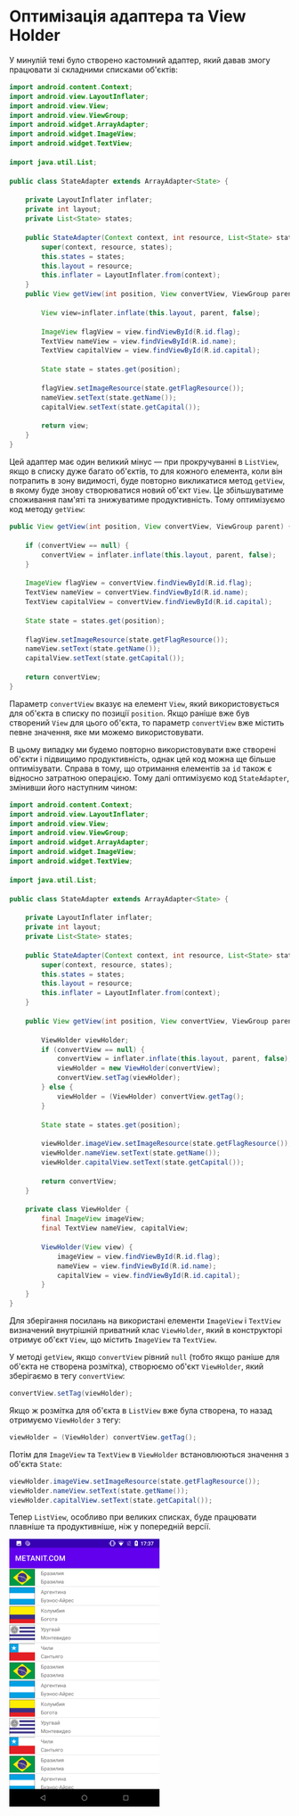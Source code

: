 # Оптимізація адаптера та View Holder

У минулій темі було створено кастомний адаптер, який давав змогу працювати зі складними списками об'єктів:

```java
import android.content.Context;
import android.view.LayoutInflater;
import android.view.View;
import android.view.ViewGroup;
import android.widget.ArrayAdapter;
import android.widget.ImageView;
import android.widget.TextView;
 
import java.util.List;
 
public class StateAdapter extends ArrayAdapter<State> {
 
    private LayoutInflater inflater;
    private int layout;
    private List<State> states;
 
    public StateAdapter(Context context, int resource, List<State> states) {
        super(context, resource, states);
        this.states = states;
        this.layout = resource;
        this.inflater = LayoutInflater.from(context);
    }
    public View getView(int position, View convertView, ViewGroup parent) {
 
        View view=inflater.inflate(this.layout, parent, false);
 
        ImageView flagView = view.findViewById(R.id.flag);
        TextView nameView = view.findViewById(R.id.name);
        TextView capitalView = view.findViewById(R.id.capital);
 
        State state = states.get(position);
 
        flagView.setImageResource(state.getFlagResource());
        nameView.setText(state.getName());
        capitalView.setText(state.getCapital());
 
        return view;
    }
}
```

Цей адаптер має один великий мінус — при прокручуванні в `ListView`, якщо в списку дуже багато об'єктів, то для кожного елемента, коли він потрапить в зону видимості, буде повторно викликатися метод `getView`, в якому буде знову створюватися новий об'єкт `View`. Це збільшуватиме споживання пам'яті та знижуватиме продуктивність. Тому оптимізуємо код методу `getView`:

```java
public View getView(int position, View convertView, ViewGroup parent) {
 
    if (convertView == null) {
        convertView = inflater.inflate(this.layout, parent, false);
    }
     
    ImageView flagView = convertView.findViewById(R.id.flag);
    TextView nameView = convertView.findViewById(R.id.name);
    TextView capitalView = convertView.findViewById(R.id.capital);
 
    State state = states.get(position);
 
    flagView.setImageResource(state.getFlagResource());
    nameView.setText(state.getName());
    capitalView.setText(state.getCapital());
 
    return convertView;
}
```

Параметр `convertView` вказує на елемент `View`, який використовується для об'єкта в списку по позиції `position`. Якщо раніше вже був створений `View` для цього об'єкта, то параметр `convertView` вже містить певне значення, яке ми можемо використовувати.

В цьому випадку ми будемо повторно використовувати вже створені об'єкти і підвищимо продуктивність, однак цей код можна ще більше оптимізувати. Справа в тому, що отримання елементів за `id` також є відносно затратною операцією. Тому далі оптимізуємо код `StateAdapter`, змінивши його наступним чином:

```java
import android.content.Context;
import android.view.LayoutInflater;
import android.view.View;
import android.view.ViewGroup;
import android.widget.ArrayAdapter;
import android.widget.ImageView;
import android.widget.TextView;
 
import java.util.List;
 
public class StateAdapter extends ArrayAdapter<State> {
 
    private LayoutInflater inflater;
    private int layout;
    private List<State> states;
 
    public StateAdapter(Context context, int resource, List<State> states) {
        super(context, resource, states);
        this.states = states;
        this.layout = resource;
        this.inflater = LayoutInflater.from(context);
    }

    public View getView(int position, View convertView, ViewGroup parent) {
 
        ViewHolder viewHolder;
        if (convertView == null) {
            convertView = inflater.inflate(this.layout, parent, false);
            viewHolder = new ViewHolder(convertView);
            convertView.setTag(viewHolder);
        } else {
            viewHolder = (ViewHolder) convertView.getTag();
        }

        State state = states.get(position);
 
        viewHolder.imageView.setImageResource(state.getFlagResource());
        viewHolder.nameView.setText(state.getName());
        viewHolder.capitalView.setText(state.getCapital());
 
        return convertView;
    }

    private class ViewHolder {
        final ImageView imageView;
        final TextView nameView, capitalView;

        ViewHolder(View view) {
            imageView = view.findViewById(R.id.flag);
            nameView = view.findViewById(R.id.name);
            capitalView = view.findViewById(R.id.capital);
        }
    }
}
```

Для зберігання посилань на використані елементи `ImageView` і `TextView` визначений внутрішній приватний клас `ViewHolder`, який в конструкторі отримує об'єкт `View`, що містить `ImageView` та `TextView`.

У методі `getView`, якщо `convertView` рівний `null` (тобто якщо раніше для об'єкта не створена розмітка), створюємо об'єкт `ViewHolder`, який зберігаємо в тегу `convertView`:

```java
convertView.setTag(viewHolder);
```

Якщо ж розмітка для об'єкта в `ListView` вже була створена, то назад отримуємо `ViewHolder` з тегу:

```java
viewHolder = (ViewHolder) convertView.getTag();
```

Потім для `ImageView` та `TextView` в `ViewHolder` встановлюються значення з об'єкта `State`:

```java
viewHolder.imageView.setImageResource(state.getFlagResource());
viewHolder.nameView.setText(state.getName());
viewHolder.capitalView.setText(state.getCapital());
```

Тепер `ListView`, особливо при великих списках, буде працювати плавніше та продуктивніше, ніж у попередній версії.

![](/images/android/3-lesson/9-optimizing-the-adapter/1.png)
